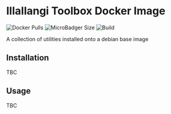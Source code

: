 # Illallangi Toolbox Docker Image
![Docker Pulls](https://img.shields.io/docker/pulls/illallangi/flareupdatr.svg)
![MicroBadger Size](https://img.shields.io/microbadger/image-size/illallangi/flareupdatr.svg)
![Build](https://github.com/illallangi/AlfaController/workflows/Response%20to%20a%20Push%20on%20Master/badge.svg)

A collection of utilities installed onto a debian base image

## Installation

TBC

## Usage

TBC
